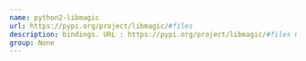 ```yaml
---
name: python2-libmagic
url: https://pypi.org/project/libmagic/#files
description: bindings. URL : https://pypi.org/project/libmagic/#files Groups : None
group: None
---
```

